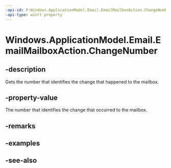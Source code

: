 ```yaml
---
-api-id: P:Windows.ApplicationModel.Email.EmailMailboxAction.ChangeNumber
-api-type: winrt property
---
```


<!-- Property syntax
public ulong ChangeNumber { get; }
-->

# Windows.ApplicationModel.Email.EmailMailboxAction.ChangeNumber

## -description
Gets the number that identifies the change that happened to the mailbox.

## -property-value
The number that identifies the change that occurred to the mailbox.

## -remarks

## -examples

## -see-also
